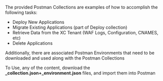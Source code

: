 The provided Postman Collections are examples of how to accomplish the following tasks:

* Deploy New Applications
* Migrate Existing Applications (part of Deploy collection)
* Retrieve Data from the XC Tenant (WAF Logs, Configuration, CNAMES, etc)
* Delete Applications

Additionally, there are associated Postman Environments that need to be downloaded and used along with the Postman Collections

To Use, any of the content, download the **_collection.json+_environment.json** files, and import them into Postman
